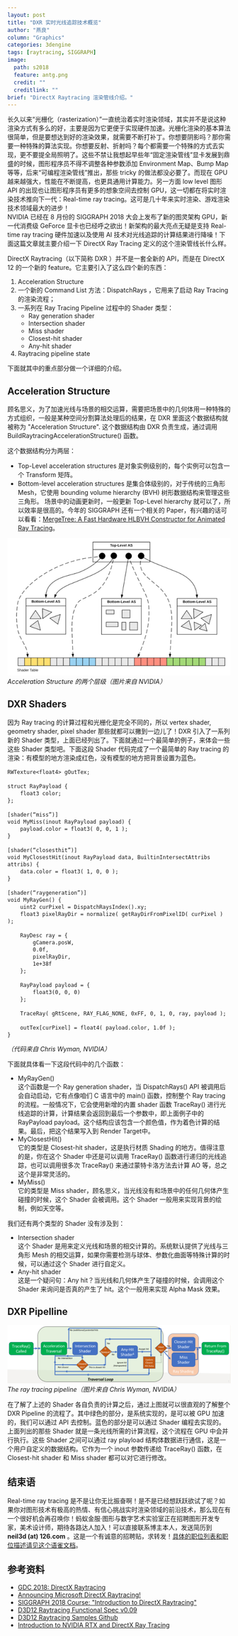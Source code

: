 ```yaml
---
layout: post
title: "DXR 实时光线追踪技术概览"
author: "燕良"
column: "Graphics"
categories: 3dengine
tags: [raytracing, SIGGRAPH]
image:
  path: s2018
  feature: antg.png
  credit: ""
  creditlink: ""
brief: "DirectX Raytracing 渲染管线介绍。"
---
```


长久以来“光栅化（rasterization）”一直统治着实时渲染领域，其实并不是说这种渲染方式有多么的好，主要是因为它更便于实现硬件加速。光栅化渲染的基本算法很简单，但是要想达到好的渲染效果，就需要不断打补丁。你想要阴影吗？那你需要一种特殊的算法实现。你想要反射、折射吗？每个都需要一个特殊的方式去实现，更不要提全局照明了。这些不禁让我想起早些年“固定渲染管线”显卡发展到鼎盛的时候，图形程序员不得不调整各种参数添加 Environment Map、Bump Map等等，后来“可编程渲染管线”推出，那些 tricky 的做法都没必要了。而现在 GPU 越来越强大，性能在不断提高，也更具通用计算能力。另一方面 low level 图形 API 的出现也让图形程序员有更多的想象空间去控制 GPU，这一切都在将实时渲染技术推向下一代：Real-time ray tracing。这可是几十年来实时渲染、游戏渲染技术领域最大的进步！  
NVIDIA 已经在 8 月份的 SIGGRAPH 2018 大会上发布了新的图灵架构 GPU，新一代消费级 GeForce 显卡也已经呼之欲出！新架构的最大亮点无疑是支持 Real-time ray tracing 硬件加速以及使用 AI 技术对光线追踪的计算结果进行降噪！下面这篇文章就主要介绍一下 DirectX Ray Tracing 定义的这个渲染管线长什么样。

DirectX Raytracing（以下简称 DXR ）并不是一套全新的 API，而是在 DirectX 12 的一个新的 feature。它主要引入了这么四个新的东西：  

1. Acceleration Structure
2. 一个新的 Command List 方法：DispatchRays ，它用来了启动 Ray Tracing 的渲染流程；
3. 一系列在 Ray Tracing Pipeline 过程中的 Shader 类型：
    * Ray generation shader
    * Intersection shader
    * Miss shader
    * Closest-hit shader
    * Any-hit shader
4. Raytracing pipeline state  

下面就其中的重点部分做一个详细的介绍。

## Acceleration Structure

顾名思义，为了加速光线与场景的相交运算，需要把场景中的几何体用一种特殊的方式组织，一般是某种空间分割算法处理后的结果，在 DXR 里面这个数据结构就被称为 "Acceleration Structure". 这个数据结构由 DXR 负责生成，通过调用 BuildRaytracingAccelerationStructure() 函数。

这个数据结构分为两层：
* Top-Level acceleration structures 是对象实例级别的，每个实例可以包含一个 Transform 矩阵。 
* Bottom-level acceleration structures 是集合体级别的，对于传统的三角形 Mesh，它使用 bounding volume hierarchy (BVH) 树形数据结构来管理这些三角形。
场景中的动画更新时，一般更新 Top-Level hierarchy 就可以了，所以效率是很高的。今年的 SIGGRAPH 还有一个相关的 Paper，有兴趣的话可以看看：[MergeTree: A Fast Hardware HLBVH Constructor for Animated Ray Tracing](/assets/img/s2018/a169-viitanen.pdf)。

![Two-level hierarchy](/assets/img/s2018/acceleration-structures.png)   
*Acceleration Structure 的两个层级（图片来自 NVIDIA）*

## DXR Shaders

因为 Ray tracing 的计算过程和光栅化是完全不同的，所以 vertex shader, geometry shader, pixel shader 那些就都可以撇到一边儿了！DXR 引入了一系列新的 Shader 类型，上面已经列出了。下面就通过一个最简单的例子，来体会一些这些 Shader 类型吧。下面这段 Shader 代码完成了一个最简单的 Ray tracing 的渲染：有模型的地方渲染成红色，没有模型的地方把背景设置为蓝色。

``` hlsl
RWTexture<float4> gOutTex;

struct RayPayload { 
    float3 color; 
};

[shader(“miss”)]
void MyMiss(inout RayPayload payload) {
    payload.color = float3( 0, 0, 1 );
}

[shader(“closesthit”)]
void MyClosestHit(inout RayPayload data, BuiltinIntersectAttribs attribs) {
    data.color = float3( 1, 0, 0 );
}

[shader(“raygeneration”)]
void MyRayGen() {
    uint2 curPixel = DispatchRaysIndex().xy;
    float3 pixelRayDir = normalize( getRayDirFromPixelID( curPixel ) );

    RayDesc ray = {
        gCamera.posW, 
        0.0f, 
        pixelRayDir, 
        1e+38f 
    };

    RayPayload payload = { 
        float3(0, 0, 0) 
    };

    TraceRay( gRtScene, RAY_FLAG_NONE, 0xFF, 0, 1, 0, ray, payload );
    
    outTex[curPixel] = float4( payload.color, 1.0f );
}
```
*（代码来自 Chris Wyman, NVIDIA）*

下面就具体看一下这段代码中的几个函数：  

* MyRayGen()  
    这个函数是一个 Ray generation shader，当 DispatchRays() API 被调用后会自动启动，它有点像咱们 C 语言中的 main() 函数，控制整个 Ray tracing 的流程。一般情况下，它会使用新增的内置 shader 函数 TraceRay() 进行光线追踪的计算，计算结果会返回到最后一个参数中，即上面例子中的 RayPayload payload。这个结构应该包含一个颜色值，作为着色计算的结果。最后，把这个结果写入到 Render Target中。
* MyClosestHit()  
    它的类型是 Closest-hit shader，这是执行材质 Shading 的地方。值得注意的是，你在这个 Shader 中还是可以调用 TraceRay() 函数进行递归的光线追踪，也可以调用很多次 TraceRay() 来通过蒙特卡洛方法去计算 AO 等，总之这个是非常灵活的。
* MyMiss()  
    它的类型是 Miss shader，顾名思义，当光线没有和场景中的任何几何体产生碰撞的时候，这个 Shader 会被调用。这个 Shader 一般用来实现背景的绘制，例如天空等。
  
我们还有两个类型的 Shader 没有涉及到：  

* Intersection shader  
    这个 Shader 是用来定义光线和场景的相交计算的。系统默认提供了光线与三角形 Mesh 的相交运算，如果你需要检测与球体、参数化曲面等特殊计算的时候，可以通过这个 Shader 进行自定义。
* Any-hit shader  
    这是一个疑问句：Any hit？当光线和几何体产生了碰撞的时候，会调用这个 Shader 来询问是否真的产生了 hit。这个一般用来实现 Alpha Mask 效果。

## DXR Pipelline

![The ray tracing pipeline](/assets/img/s2018/raytracing-pipeline.png)  
*The ray tracing pipeline（图片来自 Chris Wyman, NVIDIA）*

在了解了上述的 Shader 各自负责的计算之后，通过上图就可以很直观的了解整个 DXR Pipeline 的流程了。其中绿色的部分，是系统实现的，是可以被 GPU 加速的，我们可以通过 API 去控制。蓝色的部分是可以通过 Shader 编程去实现的。上面列出的那些 Shader 就是一条光线所需的计算流程，这个流程在 GPU 中会并行执行。这些 Shader 之间可以通过 ray playload 结构体数据进行通信，这是一个用户自定义的数据结构。它作为一个 inout 参数传递给 TraceRay() 函数，在  Closest-hit shader 和 Miss shader 都可以对它进行修改。

## 结束语

Real-time ray tracing 是不是让你无比振奋啊！是不是已经想跃跃欲试了呢？如果你对图形技术有极高的热情、有信心挑战实时渲染领域的前沿技术，那么现在有一个很好机会再召唤你！蚂蚁金服·图形与数字艺术实验室正在招聘图形开发专家，美术设计师，期待各路达人加入！可以直接联系博主本人，发送简历到 **neil3d (at) 126.com** 。这是一个有诚意的招聘贴，求转发！[具体的职位列表和职位描述请见这个语雀文档](https://www.yuque.com/jingfu/job/glqin8)。  

## 参考资料

* [GDC 2018: DirectX Raytracing](https://channel9.msdn.com/Events/GDC/GDC-2018/05)
* [Announcing Microsoft DirectX Raytracing!](https://blogs.msdn.microsoft.com/directx/2018/03/19/announcing-microsoft-directx-raytracing)
* [SIGGRAPH 2018 Course: "Introduction to DirectX Raytracing"](http://intro-to-dxr.cwyman.org)
* [D3D12 Raytracing Functional Spec v0.09](http://intro-to-dxr.cwyman.org/spec/DXR_FunctionalSpec_v0.09.docx)
* [D3D12 Raytracing Samples Github](https://github.com/Microsoft/DirectX-Graphics-Samples/tree/master/Samples/Desktop/D3D12Raytracing)
* [Introduction to NVIDIA RTX and DirectX Ray Tracing](https://devblogs.nvidia.com/introduction-nvidia-rtx-directx-ray-tracing/)